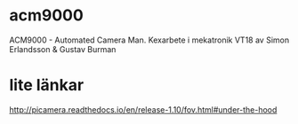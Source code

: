 # acm9000
ACM9000 - Automated Camera Man. Kexarbete  i mekatronik VT18 av Simon Erlandsson &amp; Gustav Burman


# lite länkar
http://picamera.readthedocs.io/en/release-1.10/fov.html#under-the-hood
